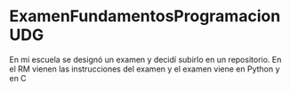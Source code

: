 # ExamenFundamentosProgramacionUDG
En mi escuela se designó un examen y decidí subirlo en un repositorio. En el RM vienen las instrucciones del examen y el examen viene en Python y en C
